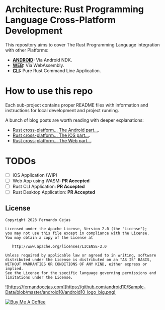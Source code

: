 # Architecture: Rust Programming Language Cross-Platform Development

This repository aims to cover The Rust Programming Language integration with other Platforms:

 - **[ANDROID](android-sample/):** Via Android NDK.
 - **[WEB](web-sample/):** Via WebAssembly.
 - **[CLI](cli-sample/):** Pure Rust Command Line Application.

# How to use this repo

Each sub-project contains proper README files with information and instructions for local development and project running.  

A bunch of blog posts are worth reading with deeper explanations:

 - [Rust cross-platform... The Android part...]().
 - [Rust cross-platform... The iOS part...]().
 - [Rust cross-platform... The Web part...]().

# TODOs

 - [ ] iOS Application (WIP)
 - [ ] Web App using WASM: **PR Accepted**
 - [ ] Rust CLI Application: **PR Accepted**
 - [ ] Rust Desktop Application: **PR Accepted**

## License

    Copyright 2023 Fernando Cejas

    Licensed under the Apache License, Version 2.0 (the "License");
    you may not use this file except in compliance with the License.
    You may obtain a copy of the License at

       http://www.apache.org/licenses/LICENSE-2.0

    Unless required by applicable law or agreed to in writing, software
    distributed under the License is distributed on an "AS IS" BASIS,
    WITHOUT WARRANTIES OR CONDITIONS OF ANY KIND, either express or implied.
    See the License for the specific language governing permissions and
    limitations under the License.


![https://fernandocejas.com](https://github.com/android10/Sample-Data/blob/master/android10/android10_logo_big.png)

<a href="https://www.buymeacoffee.com/android10" target="_blank"><img src="https://www.buymeacoffee.com/assets/img/custom_images/orange_img.png" alt="Buy Me A Coffee" style="height: auto !important;width: auto !important;" ></a>

